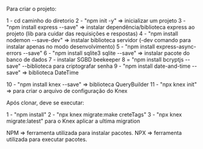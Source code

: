 Para criar o projeto:

1 - cd caminho do diretorio
2 - "npm init -y" => inicializar um projeto
3 - "npm install express --save" => instalar dependência/biblioteca express ao projeto (lib para cuidar das requisições e respostas)
4 - "npm install nodemon --save-dev" => instalar biblioteca servidor (-dev comando para instalar apenas no modo desenvolvimento)
5 - "npm install express-async-errors --save"
6 - "npm install sqlite3 sqlite --save" => instalar pacote do banco de dados
7 - instalar SGBD beekeeper
8 = "npm install bcryptjs --save" --biblioteca para criptografar senha
9 - "npm install date-and-time --save" => biblioteca DateTime

10 - "npm install knex --save" => biblioteca QueryBuilder
11 - "npx knex init" => para criar o arquivo de configuração do Knex

Após clonar, deve se executar:

1 - "npm install"
2 - "npx knex migrate:make creteTags"
3 - "npx knex migrate:latest" para o Knex aplicar a ultima migration

NPM => ferramenta utilizada para instalar pacotes.
NPX => ferramenta utilizada para executar pacotes.
